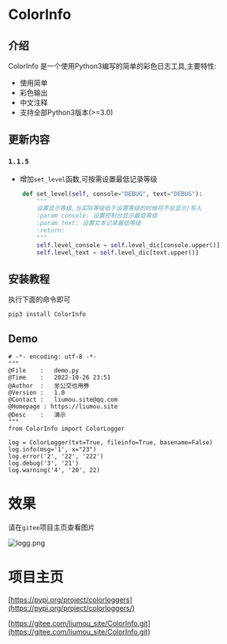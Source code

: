 # ColorInfo

## 介绍

ColorInfo 是一个使用Python3编写的简单的彩色日志工具,主要特性:

* 使用简单
* 彩色输出
* 中文注释
* 支持全部Python3版本(>=3.0)

## 更新内容

### `1.1.5`

* 增加`set_level`函数,可按需设置最低记录等级

```python
	def set_level(self, console="DEBUG", text="DEBUG"):
		"""
		设置显示等级,当实际等级低于设置等级的时候将不会显示/写入
		:param console: 设置控制台显示最低等级
		:param text: 设置文本记录最低等级
		:return: 
		"""
		self.level_console = self.level_dic[console.upper()]
		self.level_text = self.level_dic[text.upper()]
```

## 安装教程

执行下面的命令即可

```shell
pip3 install ColorInfo
```

## Demo

```
# -*- encoding: utf-8 -*-
"""
@File    :   demo.py
@Time    :   2022-10-26 23:51
@Author  :   坐公交也用券
@Version :   1.0
@Contact :   liumou.site@qq.com
@Homepage : https://liumou.site
@Desc    :   演示
"""
from ColorInfo import ColorLogger

log = ColorLogger(txt=True, fileinfo=True, basename=False)
log.info(msg='1', x="23")
log.error('2', '22', '222')
log.debug('3', '21')
log.warning('4', '20', 22)
```

# 效果

请在`gitee`项目主页查看图片

![logg.png](./Demo.png)

# 项目主页

[https://pypi.org/project/colorloggers](https://pypi.org/project/colorloggers/)

[https://gitee.com/liumou_site/ColorInfo.git](https://gitee.com/liumou_site/ColorInfo.git)
